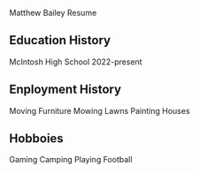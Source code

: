 Matthew Bailey Resume

## Education History
McIntosh High School 2022-present

## Enployment History
Moving Furniture
Mowing Lawns
Painting Houses
## Hobboies
Gaming
Camping
Playing Football
